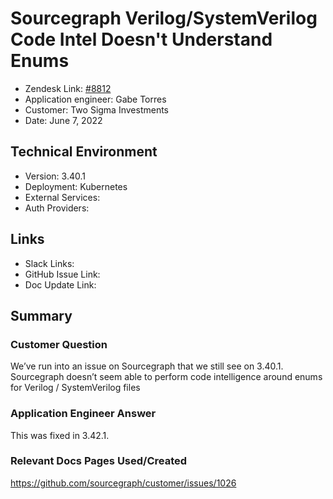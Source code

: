 
# Sourcegraph Verilog/SystemVerilog Code Intel Doesn't Understand Enums <!-- Ticket Title  Hint: include keywords to make it searchable -->

- Zendesk Link: [#8812](https://sourcegraph.zendesk.com/agent/tickets/8812)
- Application engineer: Gabe Torres
- Customer: Two Sigma Investments <!-- Redact if this contains personally identifying information -->
- Date: June 7, 2022

<!-- Data populated from integration, speak to Ben Gordon or Michael Bali if not working -->
<!-- During Internal team trial, fill missing data manually (we are waiting for all data to sync) -->

## Technical Environment
- Version: ​3.40.1
- Deployment: Kubernetes
- External Services:
- Auth Providers:


## Links
<!-- Data for application engineer manual entry -->
- Slack Links:
- GitHub Issue Link:
- Doc Update Link:

## Summary
### Customer Question
We’ve run into an issue on Sourcegraph that we still see on 3.40.1.
Sourcegraph doesn’t seem able to perform code intelligence around enums for Verilog / SystemVerilog files

### Application Engineer Answer
This was fixed in 3.42.1.

### Relevant Docs Pages Used/Created
https://github.com/sourcegraph/customer/issues/1026

<!-- Once complete, upload a copy to https://github.com/sourcegraph/support-tools-internal/tree/main/resolved-tickets as a .md file -->
<!-- Name the file 8812.md -->
